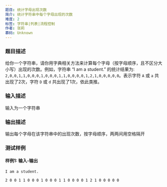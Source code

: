 ```yaml
---
题目: 统计字母出现次数
简介: 统计字符串中每个字母出现的次数
难度: 2
标签: 字符串|列表|流程控制
作者: 张莉
慕码: Unknown
---
```


### 题目描述

给你一个字符串，请你用字典相关方法来计算每个字母（按字母顺序，且不区分大小写）出现的次数。例如，字符串 “I am a student.” 的统计结果为: `2,0,0,1,1,0,0,0,1,0,0,0,1,1,0,0,0,0,1,2,1,0,0,0,0,0`。表示字符 `A` 或 `a` 共出现了2次，字符 `D` 或 `d` 共出现了1次，依此类推。

### 输入描述

输入为一个字符串

### 输出描述

输出每个字母在该字符串中的出现次数，按字母顺序，两两间用空格隔开

### 测试样例

#### 样例1: 输入-输出

```
I am a student.
```

```
2 0 0 1 1 0 0 0 1 0 0 0 1 1 0 0 0 0 1 2 1 0 0 0 0 0
```

